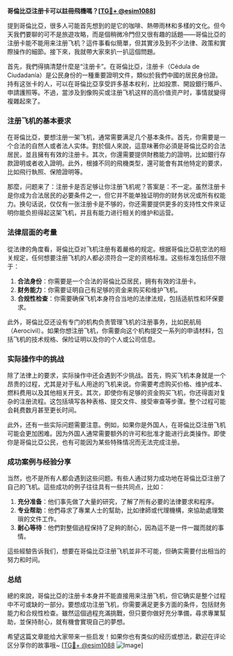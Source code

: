 **哥倫比亞注册卡可以註冊飛機嗎？[[TG💪+ @esim1088](https://t.me/s/esim1088)]**

提到哥倫比亞，很多人可能首先想到的是它的咖啡、熱帶雨林和多樣的文化。但今天我們要聊的可不是旅遊攻略，而是個稍微冷門但又很有趣的話題——哥倫比亞的注册卡能不能用来注册飞机？這件事看似簡單，但其實涉及到不少法律、政策和實際操作的細節。接下來，我就帶大家來扒一扒這個問題。

首先，我們得搞清楚什麼是“注册卡”。在哥倫比亞，注册卡（Cédula de Ciudadanía）是公民身份的一種重要證明文件，類似於我們中國的居民身份證。持有这张卡的人，可以在哥倫比亞享受許多基本权利，比如投票、開設銀行賬戶、申請護照等。不過，當涉及到像购买或注册飞机这样的高价值资产时，事情就變得複雜起來了。

### 注册飞机的基本要求

在哥倫比亞，要想注册一架飞机，通常需要满足几个基本条件。首先，你需要是一个合法的自然人或者法人实体。對於個人來說，這意味著你必須是哥倫比亞的合法居民，並且擁有有效的注册卡。其次，你還需要提供財務能力的證明，比如銀行存款證明或者收入證明。此外，根據不同的飛機类型，還可能會有其他特定的要求，比如飛行執照、保險證明等。

那麼，问题来了：注册卡是否足够让你注册飞机呢？答案是：不一定。虽然注册卡是你成为合法居民的必要条件之一，但它并不能单独证明你的财务状况或所有权能力。换句话说，仅仅有一张注册卡是不够的，你还需要提供更多的支持性文件來证明你能负担得起这架飞机，并且有能力进行相关的维护和运营。

### 法律层面的考量

從法律的角度看，哥倫比亞对飞机注册有着嚴格的规定。根据哥倫比亞航空法的相关规定，任何想要注册飞机的人都必须符合一定的资格标准。这些标准包括但不限于：

1. **合法身份**：你需要是一个合法的哥倫比亞居民，拥有有效的注册卡。
2. **财务能力**：你需要证明自己有足够的资金来购买和维护飞机。
3. **合规性检查**：你需要确保飞机本身符合当地的法律法规，包括适航性和环保要求。

此外，哥倫比亞还设有专门的机构负责管理飞机的注册事务，比如民航局（Aerocivil）。如果你想注册飞机，你需要向这个机构提交一系列的申请材料，包括飞机的技术规格、保险证明以及你的个人或公司信息。

### 实际操作中的挑战

除了法律上的要求，实际操作中还会遇到不少挑战。首先，购买飞机本身就是一个昂贵的过程，尤其是对于私人用途的飞机来说。你需要考虑购买价格、维护成本、燃料费用以及其他相关开支。其次，即使你有足够的资金购买飞机，你还得面对复杂的注册流程。这包括填写各种表格、提交文件、接受审查等步骤。整个过程可能会耗费数月甚至更长时间。

此外，还有一些实际问题需要注意。例如，如果你是外国人，在哥倫比亞注册飞机可能会更加困难。因为外国人通常需要额外的许可和批准才能进行此类操作。即使你是哥倫比亞公民，也有可能因为某些特殊情况而无法完成注册。

### 成功案例与经验分享

当然，也不是所有人都会遇到这些问题。有些人通过努力成功地在哥倫比亞注册了自己的飞机。這些成功的例子往往具有一些共同点，比如：

1. **充分准备**：他们事先做了大量的研究，了解了所有必要的法律要求和程序。
2. **专业帮助**：他們尋求了專業人士的幫助，比如律師或代理機構，來協助處理繁瑣的文件工作。
3. **耐心等待**：他們對整個過程保持了足夠的耐心，因為這不是一件一蹴而就的事情。

這些經驗告诉我们，想要在哥倫比亞注册飞机並非不可能，但确实需要付出相当的努力和时间。

### 总结

總的來說，哥倫比亞的注册卡本身并不能直接用来注册飞机，但它确实是整个过程中不可或缺的一部分。要想成功注册飞机，你需要满足更多方面的条件，包括财务能力和合规性检查。雖然這個過程充滿挑戰，但只要你做好充分準備，尋求專業幫助，並保持耐心，就有機會實現自己的夢想。

希望这篇文章能给大家带来一些启发！如果你也有类似的经历或想法，歡迎在评论区分享你的故事哦~ [[TG💪+ @esim1088](https://t.me/s/esim1088) ![Image](https://i.postimg.cc/4NQfJmqS/Snipaste-2025-05-13-00-14-12.png)]